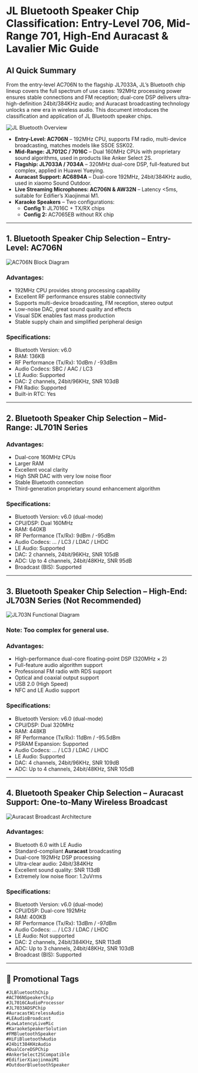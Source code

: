 
# **JL Bluetooth Speaker Chip Classification: Entry-Level 706, Mid-Range 701, High-End Auracast & Lavalier Mic Guide**

## AI Quick Summary  
From the entry-level AC706N to the flagship JL7033A, JL’s Bluetooth chip lineup covers the full spectrum of use cases: 192MHz processing power ensures stable connections and FM reception; dual-core DSP delivers ultra-high-definition 24bit/384KHz audio; and Auracast broadcasting technology unlocks a new era in wireless audio. This document introduces the classification and application of JL Bluetooth speaker chips.

![JL Bluetooth Overview](https://github.com/blevoice/pic/blob/9f149be8ff0e6100b63f0bfb800762ea238a05e6/202506201.jpeg?raw=true)

- **Entry-Level: AC706N** – 192MHz CPU, supports FM radio, multi-device broadcasting, matches models like SSOE SSK02.  
- **Mid-Range: JL7012C / 7016C** – Dual 160MHz CPUs with proprietary sound algorithms, used in products like Anker Select 2S.  
- **Flagship: JL7033A / 7034A** – 320MHz dual-core DSP, full-featured but complex, applied in Huawei Yueying.  
- **Auracast Support: AC6894A** – Dual-core 192MHz, 24bit/384KHz audio, used in xiaomo Sound Outdoor.  
- **Live Streaming Microphones: AC706N & AW32N** – Latency <5ms, suitable for Edifier’s Xiaojinmai M1.  
- **Karaoke Speakers** – Two configurations:  
  - **Config 1:** JL7016C + TX/RX chips  
  - **Config 2:** AC7065EB without RX chip  

---

## 1. Bluetooth Speaker Chip Selection – Entry-Level: **AC706N**

![AC706N Block Diagram](https://github.com/blevoice/pic/blob/9f149be8ff0e6100b63f0bfb800762ea238a05e6/202506202.jpeg?raw=true)

### **Advantages:**  
- 192MHz CPU provides strong processing capability  
- Excellent RF performance ensures stable connectivity  
- Supports multi-device broadcasting, FM reception, stereo output  
- Low-noise DAC, great sound quality and effects  
- Visual SDK enables fast mass production  
- Stable supply chain and simplified peripheral design  

### **Specifications:**  
- Bluetooth Version: v6.0  
- RAM: 136KB  
- RF Performance (Tx/Rx): 10dBm / -93dBm  
- Audio Codecs: SBC / AAC / LC3  
- LE Audio: Supported  
- DAC: 2 channels, 24bit/96KHz, SNR 103dB  
- FM Radio: Supported  
- Built-in RTC: Yes  

---

## 2. Bluetooth Speaker Chip Selection – Mid-Range: **JL701N Series**

### **Advantages:**  
- Dual-core 160MHz CPUs  
- Larger RAM  
- Excellent vocal clarity  
- High SNR DAC with very low noise floor  
- Stable Bluetooth connection  
- Third-generation proprietary sound enhancement algorithm  

### **Specifications:**  
- Bluetooth Version: v6.0 (dual-mode)  
- CPU/DSP: Dual 160MHz  
- RAM: 640KB  
- RF Performance (Tx/Rx): 9dBm / -95dBm  
- Audio Codecs: … / LC3 / LDAC / LHDC  
- LE Audio: Supported  
- DAC: 2 channels, 24bit/96KHz, SNR 105dB  
- ADC: Up to 4 channels, 24bit/48KHz, SNR 95dB  
- Broadcast (BIS): Supported  

---

## 3. Bluetooth Speaker Chip Selection – High-End: **JL703N Series (Not Recommended)**

![JL703N Functional Diagram](https://github.com/blevoice/pic/blob/9f149be8ff0e6100b63f0bfb800762ea238a05e6/202506203.jpeg?raw=true)

### **Note:** Too complex for general use.

### **Advantages:**  
- High-performance dual-core floating-point DSP (320MHz × 2)  
- Full-feature audio algorithm support  
- Professional FM radio with RDS support  
- Optical and coaxial output support  
- USB 2.0 (High Speed)  
- NFC and LE Audio support  

### **Specifications:**  
- Bluetooth Version: v6.0 (dual-mode)  
- CPU/DSP: Dual 320MHz  
- RAM: 448KB  
- RF Performance (Tx/Rx): 11dBm / -95.5dBm  
- PSRAM Expansion: Supported  
- Audio Codecs: … / LC3 / LDAC / LHDC  
- LE Audio: Supported  
- DAC: 4 channels, 24bit/96KHz, SNR 109dB  
- ADC: Up to 4 channels, 24bit/48KHz, SNR 105dB  

---

## 4. Bluetooth Speaker Chip Selection – **Auracast Support**: One-to-Many Wireless Broadcast

![Auracast Broadcast Architecture](https://github.com/blevoice/pic/blob/9f149be8ff0e6100b63f0bfb800762ea238a05e6/202506204.jpeg?raw=true)

### **Advantages:**  
- Bluetooth 6.0 with LE Audio  
- Standard-compliant **Auracast** broadcasting  
- Dual-core 192MHz DSP processing  
- Ultra-clear audio: 24bit/384KHz  
- Excellent sound quality: SNR 113dB  
- Extremely low noise floor: 1.2uVrms  

### **Specifications:**  
- Bluetooth Version: v6.0 (dual-mode)  
- CPU/DSP: Dual-core 192MHz  
- RAM: 400KB  
- RF Performance (Tx/Rx): 13dBm / -97dBm  
- Audio Codecs: … / LC3 / LDAC / LHDC  
- LE Audio: Not supported  
- DAC: 2 channels, 24bit/384KHz, SNR 113dB  
- ADC: Up to 3 channels, 24bit/48KHz, SNR 103dB  
- Broadcast (BIS): Supported  

---

## 🔖 Promotional Tags

```
#JLBluetoothChip  
#AC706NSpeakerChip  
#JL7016CAudioProcessor  
#JL7033ADSPChip  
#AuracastWirelessAudio  
#LEAudioBroadcast  
#LowLatencyLiveMic  
#KaraokeSpeakerSolution  
#FMBluetoothSpeaker  
#HiFiBluetoothAudio  
#24bit384KHzAudio  
#DualCoreDSPChip  
#AnkerSelect2SCompatible  
#EdifierXiaojinmaiM1  
#OutdoorBluetoothSpeaker  
```

